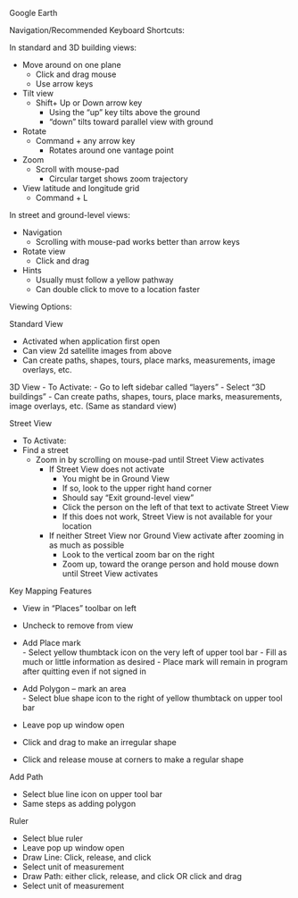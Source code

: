 Google Earth  

Navigation/Recommended Keyboard Shortcuts:  
	
In standard and 3D building views:  

-	Move around on one plane 
      - Click and drag mouse
      - Use arrow keys
-	Tilt view 
      -	Shift+ Up or Down arrow key 
        -	Using the “up” key tilts above the ground
        - “down” tilts toward parallel view with ground
-	Rotate
      - Command + any arrow key 
         - Rotates around one vantage point
-	Zoom 
      - Scroll with mouse-pad
        - Circular target shows zoom trajectory 
-	View latitude and longitude grid 
      - Command + L

In street and ground-level views:

-	Navigation
      - Scrolling with mouse-pad works better than arrow keys 
-	Rotate view
      - Click and drag 
-	Hints
      - Usually must follow a yellow pathway 
      - Can double click to move to a location faster
 

Viewing Options: 

Standard View
- Activated when application first open
- Can view 2d satellite images from above
- Can create paths, shapes, tours, place marks, measurements, image overlays, etc. 
  
3D View
    - To Activate: 
      - Go to left sidebar called “layers” 
      - Select “3D buildings”
      - Can create paths, shapes, tours, place marks, measurements, image overlays, etc.  (Same as standard view)

Street View
-	To Activate: 
-	Find a street	
	- Zoom in by scrolling on mouse-pad until Street View activates 
      - If Street View does not activate
        - You might be in Ground View
        - If so, look to the upper right hand corner
        - Should say “Exit ground-level view”
        - Click the person on the left of that text to activate Street View
        - If this does not work, Street View is not available for your location 
      - If neither Street View nor Ground View activate after zooming in as much as possible
        - Look to the vertical zoom bar on the right 
        - Zoom up, toward the orange person and hold mouse down until Street View activates 

Key Mapping Features 
  - View in “Places” toolbar on left
  - Uncheck to remove from view 

- Add Place mark  
      - Select yellow thumbtack icon on the very left of upper tool bar 
      - Fill as much or little information as desired
      - Place mark will remain in program after quitting even if not signed in

- Add Polygon – mark an area  
      - Select blue shape icon to the right of yellow thumbtack on upper tool bar
-	Leave pop up window open 
-	Click and drag to make an irregular shape
-	Click and release mouse at corners to make a regular shape 

Add Path  
-	Select blue line icon on upper tool bar
-	Same steps as adding polygon 

Ruler  
-	Select blue ruler 
-	Leave pop up window open
-	Draw Line: Click, release, and click 
-	Select unit of measurement 
-	Draw Path: either click, release, and click OR click and drag
-	Select unit of measurement 
